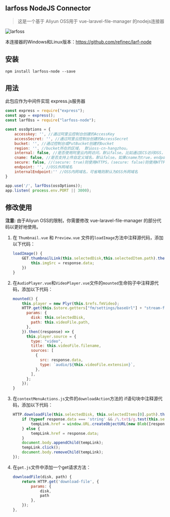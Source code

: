 ## larfoss NodeJS Connector

> 这是一个基于 Aliyun OSS用于  vue-laravel-file-manager 的nodejs连接器

![larfoss](E:\VSCode\vue-practice\personality_project\file-manager-backend\上传Github\文件管理器\阿里云OSS版\修改上传版\larfOss-node\tempfile\larfOss.gif)

本连接器的Windows和Linux版本：https://github.com/refinec/larf-node

## 安装

```
npm install larfoss-node --save
```

## 用法

此包应作为中间件实现 express.js服务器

```javascript
const express = require("express");
const app = express();
const larfOss = require("larfoss-node");

const ossOptions = {
    accesskey: '', //通过阿里云控制台创建的AccessKey
    accessSecret: '', //通过阿里云控制台创建的AccessSecret
    bucket: '', //通过控制台或PutBucket创建的bucket
    region: '', //bucket所在的区域， 默认oss-cn-hangzhou。
    internal: false, //是否使用阿里云内网访问，默认false。比如通过ECS访问OSS，则设置为true，采用internal的endpoint可节约费用。
    cname: false, //是否支持上传自定义域名，默认false。如果cname为true，endpoint传入自定义域名时，自定义域名需要先同bucket进行绑定。
    secure: false, //(secure: true)则使用HTTPS，(secure: false)则使用HTTP
    endpoint: '', //OSS外网域名
    internalEndpoint:'' //OSS内网域名，可省略则默认为OSS外网域名
}

app.use('/', larfOss(ossOptions));
app.listen( process.env.PORT || 3000);
```

## 修改使用

**注意:** 由于Aliyun OSS的限制，你需要修改 vue-laravel-file-manager 的部分代码以更好地使用。

1. 在 `Thumbnail.vue` 和 `Preview.vue` 文件的`loadImage`方法中注释源代码，添加以下代码：

   ```javascript
   loadImage() {
       GET.thumbnailLink(this.selectedDisk,this.selectedItem.path).then(response =>{
           this.imgSrc = response.data;
       })
   }
   ```

2. 在`AudioPlayer.vue`和`VideoPlayer.vue`文件的`mounted`生命钩子中注释源代码，添加以下代码：

   ```javascript
   mounted() {
       this.player = new Plyr(this.$refs.fmVideo);
       HTTP.get(this.$store.getters["fm/settings/baseUrl"] + "stream-file", {
         params: {
           disk: this.selectedDisk,
           path: this.videoFile.path,
         },
       }).then((response) => {
         this.player.source = {
           type: "video",
           title: this.videoFile.filename,
           sources: [
             {
               src: response.data,
               type: `audio/${this.videoFile.extension}`,
             },
           ],
         };
       });
   }
   ```

3. 在`contextMenuActions.js`文件的`downloadAction`方法的 if语句块中注释源代码，添加以下代码：

   ```javascript
   HTTP.downloadFile(this.selectedDisk, this.selectedItems[0].path).then((response) => {
       if (typeof response.data === 'string' && /\.txt$/g.test(this.selectedItems[0].path)) {
           tempLink.href = window.URL.createObjectURL(new Blob([response.data]));
       } else {
           tempLink.href = response.data;
       }
       document.body.appendChild(tempLink);
       tempLink.click();
       document.body.removeChild(tempLink);
   });
   ```

4. 在`get.js`文件中添加一个get请求方法：

   ```javascript
   downloadFile(disk, path) {
       return HTTP.get('download-file', {
           params: {
               disk,
               path
           },
       });
   },
   ```

   

